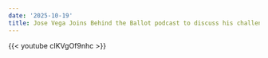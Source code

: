 ```yaml
---
date: '2025-10-19'
title: Jose Vega Joins Behind the Ballot podcast to discuss his challenge to Ritchie Torres in the NY-15 Democratic Primary
---
```


{{< youtube cIKVgOf9nhc >}}